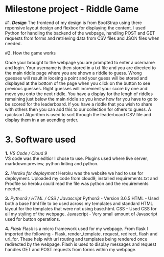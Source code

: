# Milestone project - Riddle Game


#1. ***Design***
The frontend of my design is from BootStrap using there reponsive layout design and flexbox for displaying the content. I used Python for handling the backend of the webpage, handling POST and GET requests from forms and retrieving data from CSV files and JSON files when needed. 

#2. How the game works

Once your brought to the webpage you are prompted to enter a username and login. Your username is then stored in a txt file and you are directed to the main riddle page where you are shown a riddle to guess. Wrong guesses will result in loosing a point and your guess will be stored and displayed at the bottom of the page when you click on the button to see previous guesses. Right guesses will increment your score by one and move you onto the next riddle. You have a display for the lengh of riddles remaining just below the main riddle so you know how far you have to go to be scored for the leaderboard. If you have a riddle that you wish to share with others then you can add this to our collection for others to guess. A quicksort Algorithm is used to sort through the leaderboard CSV file and display them in a an acending order.

# 3. Software used
**1.** *VS Code / Cloud 9*  
VS code was the editior I chose to use. Plugins used where live server, markdown preview, python linting and python.

**2.** *Heroku for deployment*
Heroku was the website we had to use for deployment. Uploaded my code from cloud9, installed requirements.txt and Procfile so heroku could read the file was python and the requirements needed.

**3.** *Python3 / HTML / CSS / Javascript*
Python3 - Version 3.6.5
HTML - Used both a base html file to be used across my templates and standard HTML layout for the templates that were not using base.html.
CSS - Used CSS for all my styling of the webpage.
Javascript - Very small amount of Javascript used for button operations.

**4.** *Flask*
Flask is a micro framework used for my webpage. 
From flask I imported the following - Flask, render_template, request, redirect, flash and url_for.
These help with url routing and templates being rendered once redirected by the webpage. Flash is used to display messages and request handles GET and POST requests from forms within my webpage.




    
